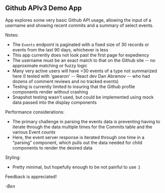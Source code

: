 ## Github APIv3 Demo App

App explores some very basic Github API usage, allowing the input of a username and showing recent commits and a summary of select events.

Notes:
- The `Events` endpoint is paginated with a fixed size of 30 records or events from the last 90 days, whichever is less
- This app currently does not look past the first page for expediency
- The username must be an exact match to that on the Github site -- no approximate matching or fuzzy logic
- Many very active users will have >30 events of a type not summarized here (I tested with 'gaearon' -- React dev Dan Abramov -- who had dozens of comment reviews and no tracked events)
- Testing is currently limited to insuring that the Github profile components render without crashing
- Snapshot testing wasn't used, but could be implemented using mock data passed into the display components

Performance considerations:
- The primary challenge in parsing the events data is preventing having to iterate through the data multiple times for the Commits table and the various Event counts
- Here, the event server response is iterated through one time in a "parsing" component, which pulls out the data needed for child components to render the desired data

Styling:
- Pretty minimal, but hopefully enough to be not painful to use :)

Feedback is appreciated!

*-Ben*